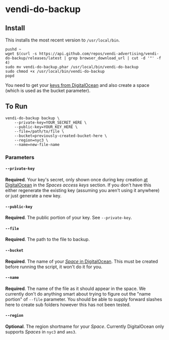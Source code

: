 # vendi-do-backup

## Install

This installs the most recent version to `/usr/local/bin`.

```
pushd ~
wget $(curl -s https://api.github.com/repos/vendi-advertising/vendi-do-backup/releases/latest | grep browser_download_url | cut -d '"' -f 4)
sudo mv vendi-do-backup.phar /usr/local/bin/vendi-do-backup
sudo chmod +x /usr/local/bin/vendi-do-backup
popd
```

You need to get your [keys from DigitalOcean](https://cloud.digitalocean.com/settings/api/tokens) and also create a space (which is used as the bucket parameter).

## To Run

```
vendi-do-backup backup \
    --private-key=YOUR_SECRET_HERE \
    --public-key=YOUR_KEY_HERE \
    --file=/path/to/file \
    --bucket=previously-created-bucket-here \
    --region=nyc3 \
    --name=new-file-name
```

### Parameters

#### `--private-key`
**Required**. Your key's secret, only shown once during key creation [at DigitalOcean](https://cloud.digitalocean.com/settings/api/tokens) in the _Spaces access keys_ section. If you don't have this either regenerate the existing key (assuming you aren't using it anywhere) or just generate a new key.

#### `--public-key`
**Required**. The public portion of your key. See `--private-key`.

#### `--file`
**Required**. The path to the file to backup.

#### `--bucket`
**Required**. The name of your [_Space_ in DigitalOcean](https://cloud.digitalocean.com/spaces). This must be created before running the script, it won't do it for you.

#### `--name`
**Required**. The name of the file as it should appear in the space. We currently don't do anything smart about trying to figure out the "name portion" of `--file` parameter. You should be able to supply forward slashes here to create sub folders however this has not been tested.

#### `--region`
**Optional**. The region shortname for your _Space_. Currently DigitalOcean only supports _Spaces_ in `nyc3` and `ams3`.
